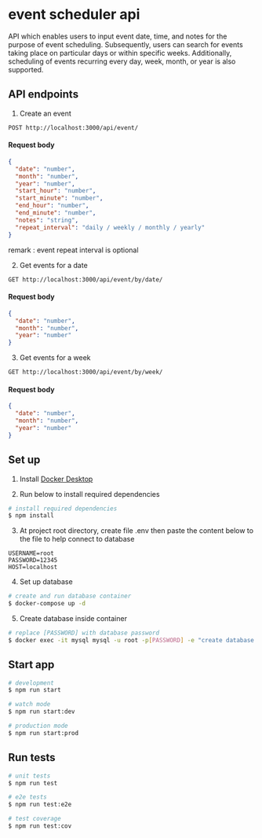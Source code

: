 # event scheduler api

API which enables users to input event date, time, and notes for the purpose of event scheduling. Subsequently, users can search for events taking place on particular days or within specific weeks. Additionally, scheduling of events recurring every day, week, month, or year is also supported.
## API endpoints

1. Create an event

```http
POST http://localhost:3000/api/event/
```

#### Request body

```json
{
  "date": "number",
  "month": "number",
  "year": "number",
  "start_hour": "number",
  "start_minute": "number",
  "end_hour": "number",
  "end_minute": "number",
  "notes": "string",
  "repeat_interval": "daily / weekly / monthly / yearly"
}
```

remark : event repeat interval is optional

2. Get events for a date

```http
GET http://localhost:3000/api/event/by/date/
```

#### Request body

```json
{
  "date": "number",
  "month": "number",
  "year": "number"
}
```

3. Get events for a week

```http
GET http://localhost:3000/api/event/by/week/
```

#### Request body

```json
{
  "date": "number",
  "month": "number",
  "year": "number"
}
```

## Set up

1. Install [Docker Desktop](https://www.docker.com/products/docker-desktop)

2. Run below to install required dependencies

```bash
# install required dependencies
$ npm install
```

3. At project root directory, create file .env then paste the content below to the file to help connect to database

```
USERNAME=root
PASSWORD=12345
HOST=localhost
```

4. Set up database

```bash
# create and run database container
$ docker-compose up -d
```

5. Create database inside container

```sh
# replace [PASSWORD] with database password
$ docker exec -it mysql mysql -u root -p[PASSWORD] -e "create database events;"
```

## Start app

```bash
# development
$ npm run start

# watch mode
$ npm run start:dev

# production mode
$ npm run start:prod
```

## Run tests

```bash
# unit tests
$ npm run test

# e2e tests
$ npm run test:e2e

# test coverage
$ npm run test:cov
```

